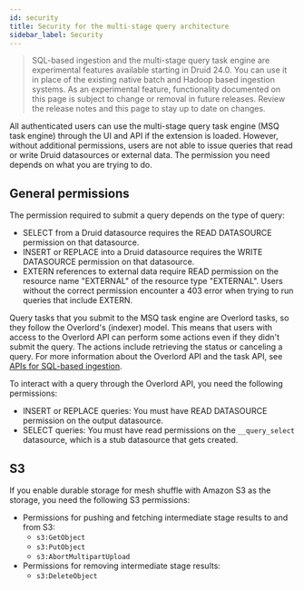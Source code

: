 ```yaml
---
id: security
title: Security for the multi-stage query architecture
sidebar_label: Security
---
```


> SQL-based ingestion and the multi-stage query task engine are experimental features available starting in Druid 24.0. You can use it in place of the existing native batch and Hadoop based ingestion systems. As an experimental feature, functionality documented on this page is subject to change or removal in future releases. Review the release notes and this page to stay up to date on changes.

All authenticated users can use the multi-stage query task engine (MSQ task engine) through the UI and API if the extension is loaded. However, without additional permissions, users are not able to issue queries that read or write Druid datasources or external data. The permission you need depends on what you are trying to do.

## General permissions

The permission required to submit a query depends on the type of query:

  - SELECT from a Druid datasource requires the READ DATASOURCE permission on that
  datasource.
  - INSERT or REPLACE into a Druid datasource requires the WRITE DATASOURCE permission on that
  datasource.
  - EXTERN references to external data require READ permission on the resource name "EXTERNAL" of the resource type "EXTERNAL". Users without the correct permission encounter a 403 error when trying to run queries that include EXTERN.

Query tasks that you submit to the MSQ task engine are Overlord tasks, so they follow the Overlord's (indexer) model. This means that users with access to the Overlord API can perform some actions even if they didn't submit the query. The actions include retrieving the status or canceling a query. For more information about the Overlord API and the task API, see [APIs for SQL-based ingestion](./msq-api.md).

To interact with a query through the Overlord API, you need the following permissions:

- INSERT or REPLACE queries: You must have READ DATASOURCE permission on the output datasource.
- SELECT queries: You must have read permissions on the `__query_select` datasource, which is a stub datasource that gets created.


## S3

If you enable durable storage for mesh shuffle with Amazon S3 as the storage, you need the following S3 permissions:
- Permissions for pushing and fetching intermediate stage results to and from S3:
  - `s3:GetObject`
  - `s3:PutObject`
  - `s3:AbortMultipartUpload`
- Permissions for removing intermediate stage results:
  - `s3:DeleteObject`
